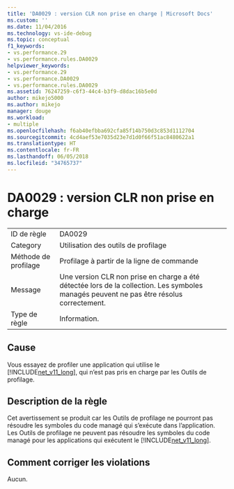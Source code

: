 ```yaml
---
title: 'DA0029 : version CLR non prise en charge | Microsoft Docs'
ms.custom: ''
ms.date: 11/04/2016
ms.technology: vs-ide-debug
ms.topic: conceptual
f1_keywords:
- vs.performance.29
- vs.performance.rules.DA0029
helpviewer_keywords:
- vs.performance.29
- vs.performance.DA0029
- vs.performance.rules.DA0029
ms.assetid: 76247259-c6f3-44c4-b3f9-d8dac16b5e0d
author: mikejo5000
ms.author: mikejo
manager: douge
ms.workload:
- multiple
ms.openlocfilehash: f6ab40efbba692cfa85f14b750d3c853d1112704
ms.sourcegitcommit: 4cd4aef53e7035d23e7d1d0f66f51ac8480622a1
ms.translationtype: HT
ms.contentlocale: fr-FR
ms.lasthandoff: 06/05/2018
ms.locfileid: "34765737"
---
```

# <a name="da0029-unsupported-clr-version"></a>DA0029 : version CLR non prise en charge
|||  
|-|-|  
|ID de règle|DA0029|  
|Category|Utilisation des outils de profilage|  
|Méthode de profilage|Profilage à partir de la ligne de commande|  
|Message|Une version CLR non prise en charge a été détectée lors de la collection. Les symboles managés peuvent ne pas être résolus correctement.|  
|Type de règle|Information.|  
  
## <a name="cause"></a>Cause  
 Vous essayez de profiler une application qui utilise le [!INCLUDE[net_v11_long](../profiling/includes/net_v11_long_md.md)], qui n’est pas pris en charge par les Outils de profilage.  
  
## <a name="rule-description"></a>Description de la règle  
 Cet avertissement se produit car les Outils de profilage ne pourront pas résoudre les symboles du code managé qui s’exécute dans l’application. Les Outils de profilage ne peuvent pas résoudre les symboles du code managé pour les applications qui exécutent le [!INCLUDE[net_v11_long](../profiling/includes/net_v11_long_md.md)].  
  
## <a name="how-to-fix-violations"></a>Comment corriger les violations  
 Aucun.